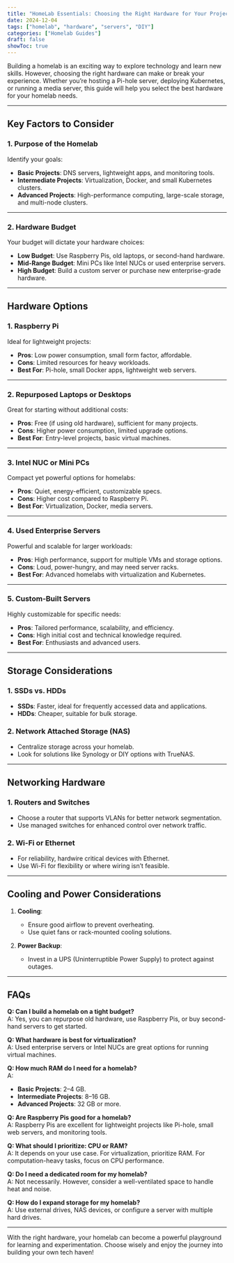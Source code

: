 ```yaml
---
title: "HomeLab Essentials: Choosing the Right Hardware for Your Projects"
date: 2024-12-04
tags: ["homelab", "hardware", "servers", "DIY"]
categories: ["Homelab Guides"]
draft: false
showToc: true
---
```

Building a homelab is an exciting way to explore technology and learn new skills. However, choosing the right hardware can make or break your experience. Whether you’re hosting a Pi-hole server, deploying Kubernetes, or running a media server, this guide will help you select the best hardware for your homelab needs.

---

## Key Factors to Consider

### **1. Purpose of the Homelab**
Identify your goals:  
- **Basic Projects**: DNS servers, lightweight apps, and monitoring tools.  
- **Intermediate Projects**: Virtualization, Docker, and small Kubernetes clusters.  
- **Advanced Projects**: High-performance computing, large-scale storage, and multi-node clusters.

---

### **2. Hardware Budget**
Your budget will dictate your hardware choices:  
- **Low Budget**: Use Raspberry Pis, old laptops, or second-hand hardware.  
- **Mid-Range Budget**: Mini PCs like Intel NUCs or used enterprise servers.  
- **High Budget**: Build a custom server or purchase new enterprise-grade hardware.

---

## Hardware Options

### **1. Raspberry Pi**
Ideal for lightweight projects:  
- **Pros**: Low power consumption, small form factor, affordable.  
- **Cons**: Limited resources for heavy workloads.  
- **Best For**: Pi-hole, small Docker apps, lightweight web servers.

---

### **2. Repurposed Laptops or Desktops**
Great for starting without additional costs:  
- **Pros**: Free (if using old hardware), sufficient for many projects.  
- **Cons**: Higher power consumption, limited upgrade options.  
- **Best For**: Entry-level projects, basic virtual machines.

---

### **3. Intel NUC or Mini PCs**
Compact yet powerful options for homelabs:  
- **Pros**: Quiet, energy-efficient, customizable specs.  
- **Cons**: Higher cost compared to Raspberry Pi.  
- **Best For**: Virtualization, Docker, media servers.

---

### **4. Used Enterprise Servers**
Powerful and scalable for larger workloads:  
- **Pros**: High performance, support for multiple VMs and storage options.  
- **Cons**: Loud, power-hungry, and may need server racks.  
- **Best For**: Advanced homelabs with virtualization and Kubernetes.

---

### **5. Custom-Built Servers**
Highly customizable for specific needs:  
- **Pros**: Tailored performance, scalability, and efficiency.  
- **Cons**: High initial cost and technical knowledge required.  
- **Best For**: Enthusiasts and advanced users.

---

## Storage Considerations

### **1. SSDs vs. HDDs**
- **SSDs**: Faster, ideal for frequently accessed data and applications.  
- **HDDs**: Cheaper, suitable for bulk storage.  

### **2. Network Attached Storage (NAS)**
- Centralize storage across your homelab.  
- Look for solutions like Synology or DIY options with TrueNAS.

---

## Networking Hardware

### **1. Routers and Switches**
- Choose a router that supports VLANs for better network segmentation.  
- Use managed switches for enhanced control over network traffic.

### **2. Wi-Fi or Ethernet**
- For reliability, hardwire critical devices with Ethernet.  
- Use Wi-Fi for flexibility or where wiring isn’t feasible.

---

## Cooling and Power Considerations

1. **Cooling**:  
   - Ensure good airflow to prevent overheating.  
   - Use quiet fans or rack-mounted cooling solutions.

2. **Power Backup**:  
   - Invest in a UPS (Uninterruptible Power Supply) to protect against outages.

---

## FAQs

**Q: Can I build a homelab on a tight budget?**  
A: Yes, you can repurpose old hardware, use Raspberry Pis, or buy second-hand servers to get started.

**Q: What hardware is best for virtualization?**  
A: Used enterprise servers or Intel NUCs are great options for running virtual machines.

**Q: How much RAM do I need for a homelab?**  
A:  
- **Basic Projects**: 2–4 GB.  
- **Intermediate Projects**: 8–16 GB.  
- **Advanced Projects**: 32 GB or more.

**Q: Are Raspberry Pis good for a homelab?**  
A: Raspberry Pis are excellent for lightweight projects like Pi-hole, small web servers, and monitoring tools.

**Q: What should I prioritize: CPU or RAM?**  
A: It depends on your use case. For virtualization, prioritize RAM. For computation-heavy tasks, focus on CPU performance.

**Q: Do I need a dedicated room for my homelab?**  
A: Not necessarily. However, consider a well-ventilated space to handle heat and noise.

**Q: How do I expand storage for my homelab?**  
A: Use external drives, NAS devices, or configure a server with multiple hard drives.

---

With the right hardware, your homelab can become a powerful playground for learning and experimentation. Choose wisely and enjoy the journey into building your own tech haven!
